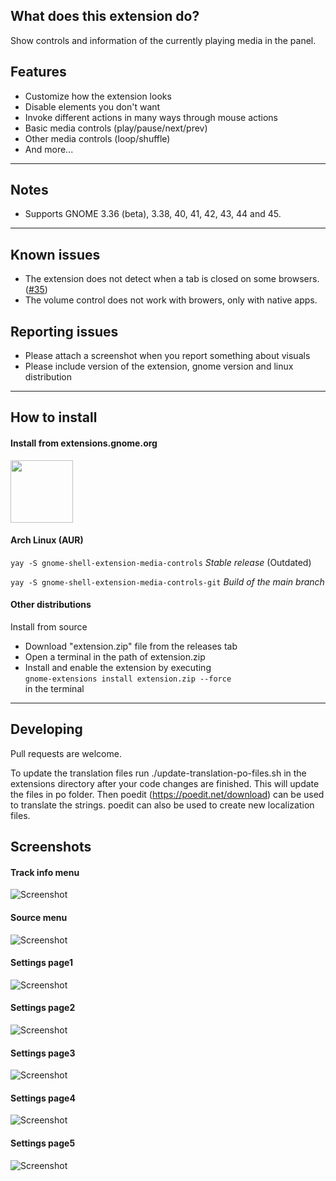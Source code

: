 ## What does this extension do?

Show controls and information of the currently playing media in the panel.

## Features

-   Customize how the extension looks
-   Disable elements you don't want
-   Invoke different actions in many ways through mouse actions
-   Basic media controls (play/pause/next/prev)
-   Other media controls (loop/shuffle)
-   And more...

---

## Notes

-   Supports GNOME 3.36 (beta), 3.38, 40, 41, 42, 43, 44 and 45.

---

## Known issues

-   The extension does not detect when a tab is closed on some browsers. ([#35](https://github.com/sakithb/media-controls/issues/35))
-   The volume control does not work with browers, only with native apps.

## Reporting issues

-   Please attach a screenshot when you report something about visuals
-   Please include version of the extension, gnome version and linux distribution

---

## How to install

#### Install from extensions.gnome.org

[<img src="./images/get-ego.png" height="100">](https://extensions.gnome.org/extension/4470/media-controls/)

#### Arch Linux (AUR)

`yay -S gnome-shell-extension-media-controls` _Stable release_ (Outdated)

`yay -S gnome-shell-extension-media-controls-git` _Build of the main branch_

#### Other distributions

Install from source

-   Download "extension.zip" file from the releases tab
-   Open a terminal in the path of extension.zip
-   Install and enable the extension by executing
    <br> `gnome-extensions install extension.zip --force` <br>
    in the terminal

---

## Developing

Pull requests are welcome.

To update the translation files run ./update-translation-po-files.sh in the extensions directory after your code changes are finished. This will update the files in po folder. Then poedit (https://poedit.net/download) can be used to translate the strings. poedit can also be used to create new localization files.

## Screenshots

#### Track info menu

![Screenshot](/images/Screenshot_info_menu.png)

#### Source menu

![Screenshot](/images/Screenshot_sources_menu.png)

#### Settings page1

![Screenshot](/images/Screenshot_settings_page1.png)

#### Settings page2

![Screenshot](/images/Screenshot_settings_page2.png)

#### Settings page3

![Screenshot](/images/Screenshot_settings_page3.png)

#### Settings page4

![Screenshot](/images/Screenshot_settings_page4.png)

#### Settings page5

![Screenshot](/images/Screenshot_settings_page5.png)
